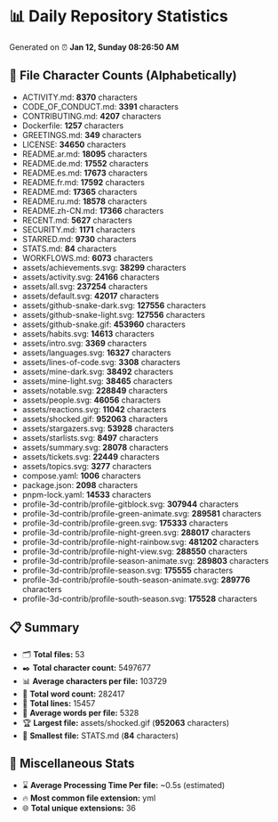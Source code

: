 # 📊 Daily Repository Statistics
Generated on ⏰ **Jan 12, Sunday 08:26:50 AM**

## 📂 File Character Counts (Alphabetically)
- ACTIVITY.md: **8370** characters
- CODE_OF_CONDUCT.md: **3391** characters
- CONTRIBUTING.md: **4207** characters
- Dockerfile: **1257** characters
- GREETINGS.md: **349** characters
- LICENSE: **34650** characters
- README.ar.md: **18095** characters
- README.de.md: **17552** characters
- README.es.md: **17673** characters
- README.fr.md: **17592** characters
- README.md: **17365** characters
- README.ru.md: **18578** characters
- README.zh-CN.md: **17366** characters
- RECENT.md: **5627** characters
- SECURITY.md: **1171** characters
- STARRED.md: **9730** characters
- STATS.md: **84** characters
- WORKFLOWS.md: **6073** characters
- assets/achievements.svg: **38299** characters
- assets/activity.svg: **24166** characters
- assets/all.svg: **237254** characters
- assets/default.svg: **42017** characters
- assets/github-snake-dark.svg: **127556** characters
- assets/github-snake-light.svg: **127556** characters
- assets/github-snake.gif: **453960** characters
- assets/habits.svg: **14613** characters
- assets/intro.svg: **3369** characters
- assets/languages.svg: **16327** characters
- assets/lines-of-code.svg: **3308** characters
- assets/mine-dark.svg: **38492** characters
- assets/mine-light.svg: **38465** characters
- assets/notable.svg: **228849** characters
- assets/people.svg: **46056** characters
- assets/reactions.svg: **11042** characters
- assets/shocked.gif: **952063** characters
- assets/stargazers.svg: **53928** characters
- assets/starlists.svg: **8497** characters
- assets/summary.svg: **28078** characters
- assets/tickets.svg: **22449** characters
- assets/topics.svg: **3277** characters
- compose.yaml: **1006** characters
- package.json: **2098** characters
- pnpm-lock.yaml: **14533** characters
- profile-3d-contrib/profile-gitblock.svg: **307944** characters
- profile-3d-contrib/profile-green-animate.svg: **289581** characters
- profile-3d-contrib/profile-green.svg: **175333** characters
- profile-3d-contrib/profile-night-green.svg: **288017** characters
- profile-3d-contrib/profile-night-rainbow.svg: **481202** characters
- profile-3d-contrib/profile-night-view.svg: **288550** characters
- profile-3d-contrib/profile-season-animate.svg: **289803** characters
- profile-3d-contrib/profile-season.svg: **175555** characters
- profile-3d-contrib/profile-south-season-animate.svg: **289776** characters
- profile-3d-contrib/profile-south-season.svg: **175528** characters

## 📋 Summary
- 🗂️ **Total files:** 53
- ✒️ **Total character count:** 5497677
- 📊 **Average characters per file:** 103729
- 📝 **Total word count:** 282417
- 🧾 **Total lines:** 15457
- 📐 **Average words per file:** 5328
- 🏆 **Largest file:** assets/shocked.gif (**952063** characters)
- 🥉 **Smallest file:** STATS.md (**84** characters)

## 🌟 Miscellaneous Stats
- ⌛ **Average Processing Time Per file:** ~0.5s (estimated)
- 🔥 **Most common file extension:** yml
- 🌐 **Total unique extensions:** 36
